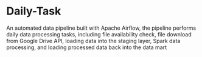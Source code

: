 # Daily-Task
An automated data pipeline built with Apache Airflow, the pipeline performs daily data processing tasks, including file availability check, file download from Google Drive API, loading data into the staging layer, Spark data processing, and loading processed data back into the data mart
